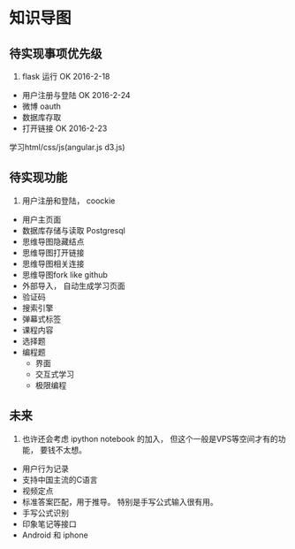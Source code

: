 # 知识导图

## 待实现事项优先级

1. flask 运行     OK 2016-2-18
-  用户注册与登陆 OK 2016-2-24
-  微博 oauth
-  数据库存取
-  打开链接       OK 2016-2-23

学习html/css/js(angular.js d3.js)

## 待实现功能

1. 用户注册和登陆， coockie
-  用户主页面
-  数据库存储与读取 Postgresql
-  思维导图隐藏结点
-  思维导图打开链接
-  思维导图相关连接
-  思维导图fork like github
-  外部导入， 自动生成学习页面
-  验证码
-  搜索引擎
-  弹幕式标签
-  课程内容
-  选择题
-  编程题
    - 界面
    - 交互式学习
    - 极限编程

## 未来

1. 也许还会考虑 ipython notebook 的加入， 但这个一般是VPS等空间才有的功能， 要钱不太想。
-  用户行为记录
-  支持中国主流的C语言
-  视频定点
-  标准答案匹配，用于推导。 特别是手写公式输入很有用。
-  手写公式识别
-  印象笔记等接口
-  Android 和 iphone
